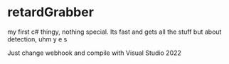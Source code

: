 # retardGrabber
my first c# thingy, nothing special. Its fast and gets all the stuff but about detection, uhm y e s


Just change webhook and compile with Visual Studio 2022
